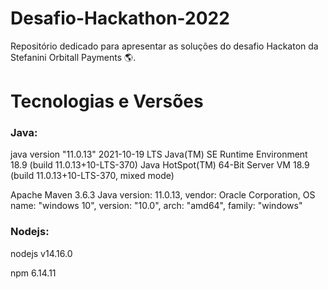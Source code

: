 # Desafio-Hackathon-2022
Repositório dedicado para apresentar as soluções do desafio Hackaton da Stefanini Orbitall Payments :earth_americas:.

# Tecnologias e Versões

### Java:

java version "11.0.13" 2021-10-19 LTS
Java(TM) SE Runtime Environment 18.9 (build 11.0.13+10-LTS-370)
Java HotSpot(TM) 64-Bit Server VM 18.9 (build 11.0.13+10-LTS-370, mixed mode)

Apache Maven 3.6.3
Java version: 11.0.13, vendor: Oracle Corporation, 
OS name: "windows 10", version: "10.0", arch: "amd64", family: "windows"

### Nodejs:

nodejs v14.16.0

npm 6.14.11
